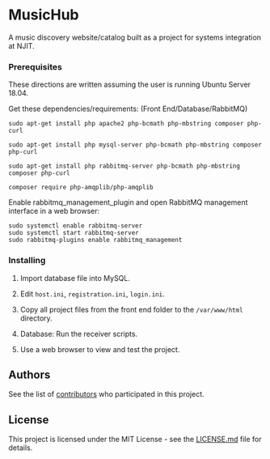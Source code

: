 # MusicHub

A music discovery website/catalog built as a project for systems integration at NJIT.

### Prerequisites

These directions are written assuming the user is running Ubuntu Server 18.04.

Get these dependencies/requirements: (Front End/Database/RabbitMQ)
```
sudo apt-get install php apache2 php-bcmath php-mbstring composer php-curl

sudo apt-get install php mysql-server php-bcmath php-mbstring composer php-curl

sudo apt-get install php rabbitmq-server php-bcmath php-mbstring composer php-curl

composer require php-amqplib/php-amqplib
```

Enable rabbitmq_management_plugin and open RabbitMQ management interface in a web browser:
```
sudo systemctl enable rabbitmq-server
sudo systemctl start rabbitmq-server
sudo rabbitmq-plugins enable rabbitmq_management
```

### Installing

1. Import database file into MySQL.

2. Edit `host.ini`, `registration.ini`,  `login.ini`.

3. Copy all project files from the front end folder to the `/var/www/html` directory.

4. Database: Run the receiver scripts.

5. Use a web browser to view and test the project.

## Authors

See the list of [contributors](https://github.com/adr50/MusicHub/contributors) who participated in this project.

## License

This project is licensed under the MIT License - see the [LICENSE.md](LICENSE.md) file for details.
